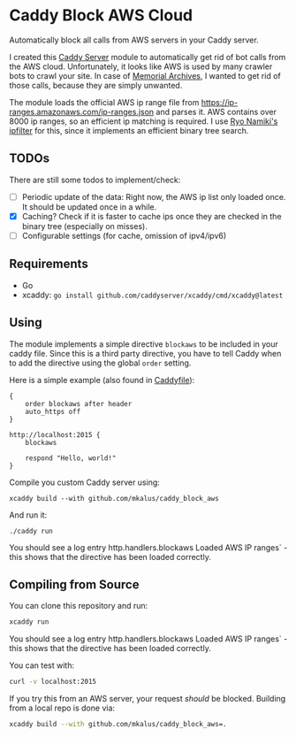 # Caddy Block AWS Cloud

Automatically block all calls from AWS servers in your Caddy server.

I created this [Caddy Server](https://caddyserver.com/) module to automatically get rid of bot calls from the AWS cloud.
Unfortunately, it looks like AWS is used by many crawler bots to crawl your site. In case of
[Memorial Archives](https://memorial-archives.international/), I wanted to get rid of those calls, because they are
simply unwanted.

The module loads the official AWS ip range file from https://ip-ranges.amazonaws.com/ip-ranges.json and parses it. AWS
contains over 8000 ip ranges, so an efficient ip matching is required. I use
[Ryo Namiki's ipfilter](https://github.com/paralleltree/ipfilter) for this, since it implements an efficient binary tree
search.

## TODOs

There are still some todos to implement/check:

* [ ] Periodic update of the data: Right now, the AWS ip list only loaded once. It should be updated once in a while.
* [x] Caching? Check if it is faster to cache ips once they are checked in the binary tree (especially on misses).
* [ ] Configurable settings (for cache, omission of ipv4/ipv6)

## Requirements

* Go
* xcaddy: `go install github.com/caddyserver/xcaddy/cmd/xcaddy@latest`


## Using

The module implements a simple directive `blockaws` to be included in your caddy file. Since this is a third party
directive, you have to tell Caddy when to add the directive using the global `order` setting.

Here is a simple example (also found in [Caddyfile](./Caddyfile)):

```
{
	order blockaws after header
	auto_https off
}

http://localhost:2015 {
	blockaws

	respond "Hello, world!"
}
```

Compile you custom Caddy server using:

```shell
xcaddy build --with github.com/mkalus/caddy_block_aws
```

And run it:

```shell
./caddy run
```
You should see a log entry http.handlers.blockaws  Loaded AWS IP ranges` - this shows that the directive has been loaded
correctly.

## Compiling from Source

You can clone this repository and run:

```bash
xcaddy run
```

You should see a log entry http.handlers.blockaws  Loaded AWS IP ranges` - this shows that the directive has been loaded
correctly.

You can test with:

```bash
curl -v localhost:2015
```

If you try this from an AWS server, your request *should* be blocked. Building from a local repo is done via:

```bash
xcaddy build --with github.com/mkalus/caddy_block_aws=.
```
